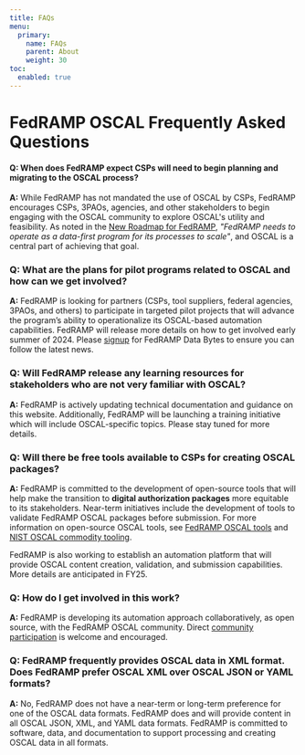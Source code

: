 ```yaml
---
title: FAQs
menu:
  primary:
    name: FAQs
    parent: About
    weight: 30
toc:
  enabled: true
---
```

# FedRAMP OSCAL Frequently Asked Questions

#### Q: When does FedRAMP expect CSPs will need to begin planning and migrating to the OSCAL process?

**A:** While FedRAMP has not mandated the use of OSCAL by CSPs, FedRAMP encourages CSPs, 3PAOs, agencies, and other stakeholders to begin engaging with the OSCAL community to  explore OSCAL's utility and feasibility.  As noted in the [New Roadmap for FedRAMP](https://www.fedramp.gov/2024-03-28-a-new-roadmap-for-fedramp/), _"FedRAMP needs to operate as a data-first program for its processes to scale"_, and OSCAL is a central part of achieving that goal.

### Q: What are the plans for pilot programs related to OSCAL and how can we get involved?

**A:** FedRAMP is looking for partners (CSPs, tool suppliers, federal agencies, 3PAOs, and others) to participate in targeted pilot projects that will advance the program’s ability to operationalize its OSCAL-based automation capabilities.  FedRAMP will release more details on how to get involved early summer of 2024. Please [signup](https://forms.gle/3YV5MArL6vmbJDhx7) for FedRAMP Data Bytes to ensure you can follow the latest news.

### Q: Will FedRAMP release any learning resources for stakeholders who are not very familiar with OSCAL?

**A:** FedRAMP is actively updating technical documentation and guidance on this website.  Additionally, FedRAMP will be launching a training initiative which will include OSCAL-specific topics. Please stay tuned for more details.   

### Q: Will there be free tools available to CSPs for creating OSCAL packages?

**A:** FedRAMP is committed to the development of open-source tools that will help make the transition to **digital authorization packages** more equitable to its stakeholders.  Near-term initiatives include the development of tools to validate FedRAMP OSCAL packages before submission.  For more information on open-source OSCAL tools, see [FedRAMP OSCAL tools](/resources/tools) and [NIST OSCAL commodity tooling](https://pages.nist.gov/OSCAL/resources/tools/).

FedRAMP is also working to establish an automation platform that will provide OSCAL content creation, validation, and submission capabilities. More details are anticipated in FY25. 

### Q: How do I get involved in this work?

**A:** FedRAMP is developing its automation approach collaboratively, as open source, with the FedRAMP OSCAL community. Direct [community participation](/resources/#collaborate) is welcome and encouraged.

### Q: FedRAMP frequently provides OSCAL data in XML format. Does FedRAMP prefer OSCAL XML over OSCAL JSON or YAML formats?

**A:** No, FedRAMP does not have a near-term or long-term preference for one of the OSCAL data formats. FedRAMP does and will provide content in all OSCAL JSON, XML, and YAML data formats. FedRAMP is committed to software, data, and documentation to support processing and creating OSCAL data in all formats.

